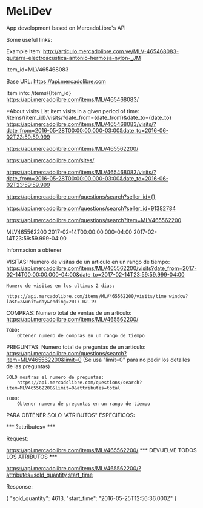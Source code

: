 # MeLiDev
App development based on MercadoLibre's API

Some useful links:

Example Item:
http://articulo.mercadolibre.com.ve/MLV-465468083-guitarra-electroacustica-antonio-hermosa-nylon-_JM

Item_id=MLV465468083


Base URL:
https://api.mercadolibre.com


Item info:
/items/{Item_id}
https://api.mercadolibre.com/items/MLV465468083/


*About visits
  List item visits in a given period of time:
/items/{item_id}/visits/?date_from={date_from}&date_to={date_to}
https://api.mercadolibre.com/items/MLV465468083/visits/?date_from=2016-05-28T00:00:00.000-03:00&date_to=2016-06-02T23:59:59.999


https://api.mercadolibre.com/items/MLV465562200/

https://api.mercadolibre.com/sites/

https://api.mercadolibre.com/items/MLV465468083/visits/?date_from=2016-05-28T00:00:00.000-03:00&date_to=2016-06-02T23:59:59.999


https://api.mercadolibre.com/questions/search?seller_id={}

https://api.mercadolibre.com/questions/search?seller_id=91382784

https://api.mercadolibre.com/questions/search?item=MLV465562200


MLV465562200
2017-02-14T00:00:00.000-04:00
2017-02-14T23:59:59.999-04:00


Informacion a obtener

VISITAS:
    Numero de visitas de un articulo en un rango de tiempo:
		https://api.mercadolibre.com/items/MLV465562200/visits?date_from=2017-02-14T00:00:00.000-04:00&date_to=2017-02-14T23:59:59.999-04:00

    Numero de visitas en los ultimos 2 dias:
		https://api.mercadolibre.com/items/MLV465562200/visits/time_window?last=2&unit=day&ending=2017-02-19

COMPRAS:
    Numero total de ventas de un articulo:
		https://api.mercadolibre.com/items/MLV465562200/

	TODO:
        Obtener numero de compras en un rango de tiempo


PREGUNTAS:
    Numero total de preguntas de un articulo:
		https://api.mercadolibre.com/questions/search?item=MLV465562200&limit=0
		(Se usa "limit=0" para no pedir los detalles de las preguntas)
	
    SOLO mostras el numero de preguntas:
		https://api.mercadolibre.com/questions/search?item=MLV465562200&limit=0&attributes=total

	TODO:
        Obtener numero de preguntas en un rango de tiempo


PARA OBTENER SOLO "ATRIBUTOS" ESPECIFICOS:

***	?attributes= ***

Request:

https://api.mercadolibre.com/items/MLV465562200/	*** DEVUELVE TODOS LOS ATRIBUTOS ***

https://api.mercadolibre.com/items/MLV465562200/?attributes=sold_quantity,start_time

Response:

{
  "sold_quantity": 4613,
  "start_time": "2016-05-25T12:56:36.000Z"
}


